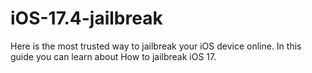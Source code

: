 # iOS-17.4-jailbreak
Here is the most trusted way to jailbreak your iOS device online. In this guide you can learn about How to jailbreak iOS 17.
